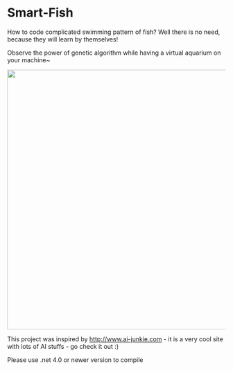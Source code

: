 # Smart-Fish
<body>
How to code complicated swimming pattern of fish? Well there is no need, because they will learn by themselves!

Observe the power of genetic algorithm while having a virtual aquarium on your machine~

<img src="http://i124.photobucket.com/albums/p24/moneypig/smart-fish.jpg" width=600>
</body>

This project was inspired by http://www.ai-junkie.com - it is a very cool site with lots of AI stuffs - go check it out :)

Please use .net 4.0 or newer version to compile
